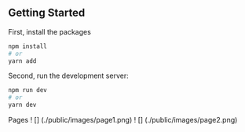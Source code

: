 ## Getting Started

First, install the packages

```bash
npm install
# or
yarn add
```

Second, run the development server:

```bash
npm run dev
# or
yarn dev
```

Pages
! [] (./public/images/page1.png)
! [] (./public/images/page2.png)
